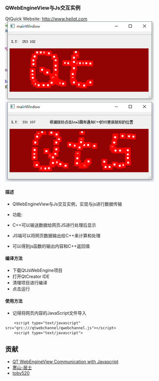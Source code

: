 ### QWebEngineView与Js交互实例

QtQuick Website: http://www.heilqt.com
![默认](web.png)
![默认2](web2.png)

#### 描述

* QWebEngineView与Js交互实例，实现与js进行数据传输

* 功能:

* C++可以输送数据给网页JS进行处理后显示
* JS端可以将网页数据输出给C++来计算和处理
* 可以得到js函数的输出内容和C++返回值


#### 编译方法

* 下载QtJsWebEngine项目
* 打开QtCreator IDE
* 清理项目进行编译
* 点击运行

#### 使用方法

* 记得将网页内容的JavaScript文件导入
```
    <script type="text/javascript" src="qrc:///qtwebchannel/qwebchannel.js"></script>
    <script type="text/javascript">
```


## 贡献
* [QT WebEngineView Communication with Javascript](http://blog.trumpton.org.uk/2015/09/qt-webengineview-communication-with.html)
* [寒山-居士](https://github.com/toby20130333)
* [toby520](http://www.heilqt.com)

